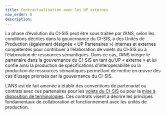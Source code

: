 ```yaml
---
title: Contractualisation avec les UP externes
nav_order: 8
description: 
---
```


La phase d’évolution du CI-SIS peut être sous traitée par l’ANS, selon les conditions décrites dans la gouvernance du CI-SIS, à des Unités de Production (également désignée « UP Partenaires ») internes et externes compétentes pour contribuer à l’élaboration de volets du CI-SIS ou à l’élaboration de ressources sémantiques. Dans ce cas, l’ANS intègre le partenaire dans la gouvernance du CI-SIS en tant qu’UP « externe » et lui confie ainsi la production de spécifications d’interopérabilité ou la production de ressources sémantiques permettant de mettre en œuvre des cas d’usage priorisés par la gouvernance du CI-SIS.

L’ANS est de fait amenée à établir des conventions de partenariat ou contrats avec ces partenaires pour les [volets du CI-SIS](../../assets/docs/Contrat_Cadre_UP_Syntaxe.zip) ou pour la [mise à disposition de terminologies](../../assets/docs/Contrat_cadre_UP_Semantique.zip). Ces contrats visent à décrire les principes fondamentaux de collaboration et fonctionnement avec les unités de production.
